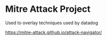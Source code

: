 # Mitre Attack Project

Used to overlay techniques used by datadog

https://mitre-attack.github.io/attack-navigator/